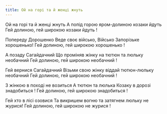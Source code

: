 ```yaml
---
title: Ой на горі та й женці жнуть
---
```

Ой на горі та й женці жнуть
А попід горою яром-долиною козаки йдуть
Гей долиною, гей широкою козаки йдуть !

Попереду Дорошенко
Веде своє військо, Військо Запорізьке хорошенько!
Гей долиною, гей широкою хорошенько !

А позаду Сагайдачний
Що проміняв жінку на тютюн та люльку необачний
Гей долиною, гей широкою необачний !

Гей вернися Сагайдачний
Візьми свою жінку віддай тютюн-люльку необачний
Гей долиною, гей широкою необачний !

З жінкою в поході не возиться
А тютюн та люлька Козаку в дорозі знадобиться !
Гей долиною, гей широкою знадобиться !

Гей хто в лісі озовися
Та викришем вогню та затягнем люльку не журися!
Гей долиною, гей широкою не журися !